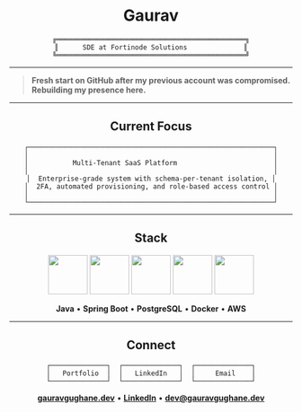 <div align="center">

# Gaurav

```
╔═══════════════════════════════════════════════╗
║      SDE at Fortinode Solutions              ║
╚═══════════════════════════════════════════════╝
```

</div>

---

> **Fresh start on GitHub after my previous account was compromised. Rebuilding my presence here.**

---

<div align="center">

## Current Focus

```
┌─────────────────────────────────────────────────────────────┐
│                                                             │
│           Multi-Tenant SaaS Platform                        │
│                                                             │
│  Enterprise-grade system with schema-per-tenant isolation, │
│  2FA, automated provisioning, and role-based access control │
│                                                             │
└─────────────────────────────────────────────────────────────┘
```

</div>

---

<div align="center">

## Stack

<img src="https://cdn.jsdelivr.net/gh/devicons/devicon/icons/java/java-original.svg" width="70" height="70"/>  <img src="https://cdn.jsdelivr.net/gh/devicons/devicon/icons/spring/spring-original.svg" width="70" height="70"/>  <img src="https://cdn.jsdelivr.net/gh/devicons/devicon/icons/postgresql/postgresql-original.svg" width="70" height="70"/>  <img src="https://cdn.jsdelivr.net/gh/devicons/devicon/icons/docker/docker-original.svg" width="70" height="70"/>  <img src="https://cdn.jsdelivr.net/gh/devicons/devicon/icons/amazonwebservices/amazonwebservices-plain-wordmark.svg" width="70" height="70"/>

**Java** • **Spring Boot** • **PostgreSQL** • **Docker** • **AWS**

</div>

---

<div align="center">

## Connect

```
┌──────────────┐  ┌──────────────┐  ┌──────────────┐
│   Portfolio  │  │   LinkedIn   │  │     Email    │
└──────────────┘  └──────────────┘  └──────────────┘
```

**[gauravgughane.dev](https://gauravgughane.dev)** • **[LinkedIn](https://linkedin.com/in/gauravgughane)** • **[dev@gauravgughane.dev](mailto:dev@gauravgughane.dev)**

</div>
